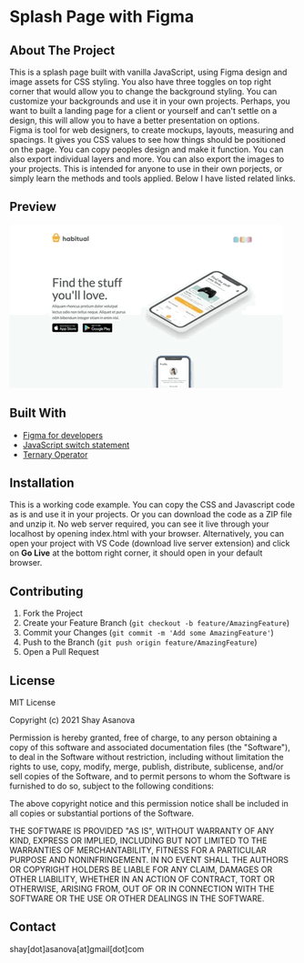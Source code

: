 # Splash Page with Figma

## About The Project

This is a splash page built with vanilla JavaScript, using Figma design and image assets for CSS styling. You also have three toggles on top right corner that would allow you to change the background styling. You can customize your backgrounds and use it in your own projects. Perhaps, you want to built a landing page for a client or yourself and can't settle on a design, this will allow you to have a better presentation on options. <br/>
Figma is tool for web designers, to create mockups, layouts, measuring and spacings. It gives you CSS values to see how things should be positioned on the page. You can copy peoples design and make it function. You can also export individual layers and more. You can also export the images to your projects.
This is intended for anyone to use in their own porjects, or simply learn the methods and tools applied. Below I have listed related links.

## Preview

![Initial view](media/image1.gif)

## Built With

- [Figma for developers](https://www.figma.com/best-practices/tips-on-developer-handoff/an-overview-of-figma-for-developers/)
- [JavaScript switch statement](https://www.w3schools.com/js/js_switch.asp)
- [Ternary Operator](https://developer.mozilla.org/en-US/docs/Web/JavaScript/Reference/Operators/Conditional_Operator)

## Installation

This is a working code example.
You can copy the CSS and Javascript code as is and use it in your projects.
Or you can download the code as a ZIP file and unzip it. No web server required, you can see it live through your localhost by opening index.html with your browser. Alternatively, you can open your project with VS Code (download live server extension) and click on **Go Live** at the bottom right corner, it should open in your default browser.

## Contributing

1. Fork the Project
2. Create your Feature Branch (`git checkout -b feature/AmazingFeature`)
3. Commit your Changes (`git commit -m 'Add some AmazingFeature'`)
4. Push to the Branch (`git push origin feature/AmazingFeature`)
5. Open a Pull Request

## License

MIT License

Copyright (c) 2021 Shay Asanova

Permission is hereby granted, free of charge, to any person obtaining a copy
of this software and associated documentation files (the "Software"), to deal
in the Software without restriction, including without limitation the rights
to use, copy, modify, merge, publish, distribute, sublicense, and/or sell
copies of the Software, and to permit persons to whom the Software is
furnished to do so, subject to the following conditions:

The above copyright notice and this permission notice shall be included in all
copies or substantial portions of the Software.

THE SOFTWARE IS PROVIDED "AS IS", WITHOUT WARRANTY OF ANY KIND, EXPRESS OR
IMPLIED, INCLUDING BUT NOT LIMITED TO THE WARRANTIES OF MERCHANTABILITY,
FITNESS FOR A PARTICULAR PURPOSE AND NONINFRINGEMENT. IN NO EVENT SHALL THE
AUTHORS OR COPYRIGHT HOLDERS BE LIABLE FOR ANY CLAIM, DAMAGES OR OTHER
LIABILITY, WHETHER IN AN ACTION OF CONTRACT, TORT OR OTHERWISE, ARISING FROM,
OUT OF OR IN CONNECTION WITH THE SOFTWARE OR THE USE OR OTHER DEALINGS IN THE
SOFTWARE.

## Contact

shay[dot]asanova[at]gmail[dot]com
